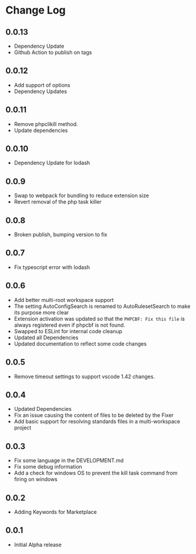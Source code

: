 # Change Log
## 0.0.13
- Dependency Update
- Github Action to publish on tags

## 0.0.12
- Add support of options
- Dependency Updates

## 0.0.11
-  Remove phpclikill method. 
-  Update dependencies

## 0.0.10
-   Dependency Update for lodash

## 0.0.9
-   Swap to webpack for bundling to reduce extension size
-   Revert removal of the php task killer

## 0.0.8
-   Broken publish, bumping version to fix

## 0.0.7
-   Fix typescript error with lodash

## 0.0.6
-   Add better multi-root workspace support
-   The setting AutoConfigSearch is renamed to AutoRulesetSearch to make its purpose more clear
-   Extension activation was updated so that the `PHPCBF: Fix this file` is always registered even if phpcbf is not found.
-   Swapped to ESLint for internal code cleanup
-   Updated all Dependencies
-   Updated documentation to reflect some code changes

## 0.0.5

-   Remove timeout settings to support vscode 1.42 changes.

## 0.0.4

-   Updated Dependencies
-   Fix an issue causing the content of files to be deleted by the Fixer
-   Add basic support for resolving standards files in a multi-workspace project

## 0.0.3

-   Fix some language in the DEVELOPMENT.md
-   Fix some debug information
-   Add a check for windows OS to prevent the kill task command from firing on windows

## 0.0.2

-   Adding Keywords for Marketplace

## 0.0.1

-   Initial Alpha release
